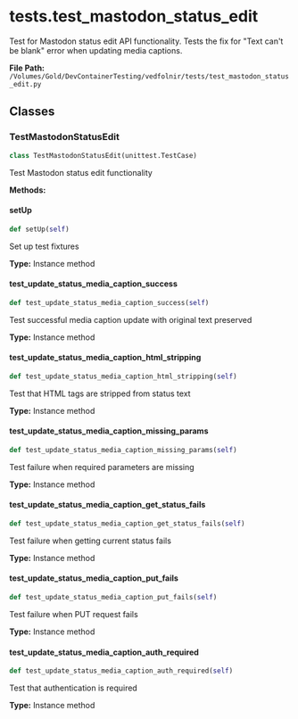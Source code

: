 # tests.test_mastodon_status_edit

Test for Mastodon status edit API functionality.
Tests the fix for "Text can't be blank" error when updating media captions.

**File Path:** `/Volumes/Gold/DevContainerTesting/vedfolnir/tests/test_mastodon_status_edit.py`

## Classes

### TestMastodonStatusEdit

```python
class TestMastodonStatusEdit(unittest.TestCase)
```

Test Mastodon status edit functionality

**Methods:**

#### setUp

```python
def setUp(self)
```

Set up test fixtures

**Type:** Instance method

#### test_update_status_media_caption_success

```python
def test_update_status_media_caption_success(self)
```

Test successful media caption update with original text preserved

**Type:** Instance method

#### test_update_status_media_caption_html_stripping

```python
def test_update_status_media_caption_html_stripping(self)
```

Test that HTML tags are stripped from status text

**Type:** Instance method

#### test_update_status_media_caption_missing_params

```python
def test_update_status_media_caption_missing_params(self)
```

Test failure when required parameters are missing

**Type:** Instance method

#### test_update_status_media_caption_get_status_fails

```python
def test_update_status_media_caption_get_status_fails(self)
```

Test failure when getting current status fails

**Type:** Instance method

#### test_update_status_media_caption_put_fails

```python
def test_update_status_media_caption_put_fails(self)
```

Test failure when PUT request fails

**Type:** Instance method

#### test_update_status_media_caption_auth_required

```python
def test_update_status_media_caption_auth_required(self)
```

Test that authentication is required

**Type:** Instance method


